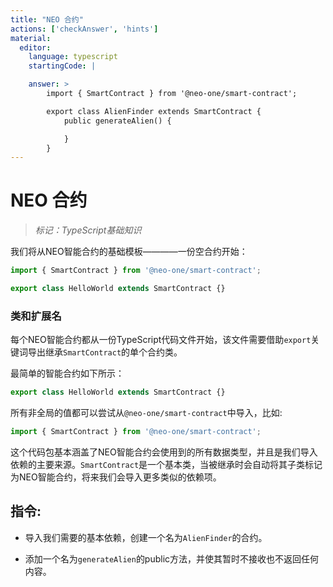```yaml
---
title: "NEO 合约"
actions: ['checkAnswer', 'hints']
material: 
  editor:
    language: typescript
    startingCode: |

    answer: > 
        import { SmartContract } from '@neo-one/smart-contract';

        export class AlienFinder extends SmartContract {
            public generateAlien() {

            }
        }
---
```


# NEO 合约
> *标记：TypeScript基础知识*

我们将从NEO智能合约的基础模板————一份空合约开始：

```typescript
import { SmartContract } from '@neo-one/smart-contract';

export class HelloWorld extends SmartContract {}
```

### 类和扩展名

每个NEO智能合约都从一份TypeScript代码文件开始，该文件需要借助`export`关键词导出继承`SmartContract`的单个合约类。

最简单的智能合约如下所示：

```typescript
export class HelloWorld extends SmartContract {}
```

所有非全局的值都可以尝试从`@neo-one/smart-contract`中导入，比如:

```typescript
import { SmartContract } from '@neo-one/smart-contract';
```

这个代码包基本涵盖了NEO智能合约会使用到的所有数据类型，并且是我们导入依赖的主要来源。`SmartContract`是一个基本类，当被继承时会自动将其子类标记为NEO智能合约，将来我们会导入更多类似的依赖项。

## 指令: 

- 导入我们需要的基本依赖，创建一个名为`AlienFinder`的合约。

- 添加一个名为`generateAlien`的public方法，并使其暂时不接收也不返回任何内容。
